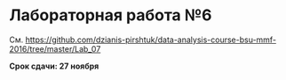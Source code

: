 # Лабораторная работа №6

См. https://github.com/dzianis-pirshtuk/data-analysis-course-bsu-mmf-2016/tree/master/Lab_07

**Срок сдачи: 27 ноября**
